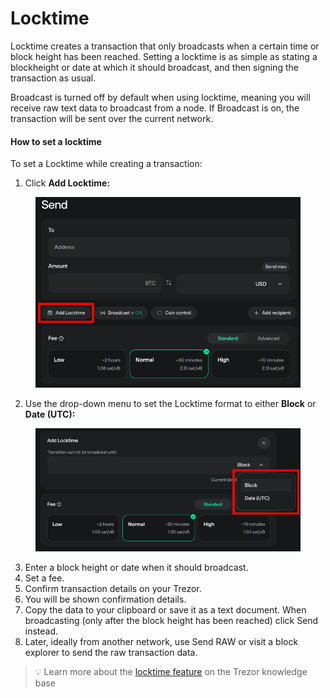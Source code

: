 # Locktime

Locktime creates a transaction that only broadcasts when a certain time or block height has been reached. Setting a locktime is as simple as stating a blockheight or date at which it should broadcast, and then signing the transaction as usual.

Broadcast is turned off by default when using locktime, meaning you will receive raw text data to broadcast from a node. If Broadcast is on, the transaction will be sent over the current network.

#### How to set a locktime

To set a Locktime while creating a transaction:

1. Click **Add Locktime:**

<figure><img src="../../../.gitbook/assets/Send_Add-Locktime-HL.webp" alt=""><figcaption></figcaption></figure>

2. Use the drop-down menu to set the Locktime format to either **Block** or **Date (UTC):**&#x20;

<figure><img src="../../../.gitbook/assets/Add-Locktime-Menu-HL.webp" alt=""><figcaption></figcaption></figure>

3. Enter a block height or date when it should broadcast.
4. Set a fee.
5. Confirm transaction details on your Trezor.
6. You will be shown confirmation details.
7. Copy the data to your clipboard or save it as a text document. When broadcasting (only after the block height has been reached) click Send instead.
8. Later, ideally from another network, use Send RAW or visit a block explorer to send the raw transaction data.

> 💡 Learn more about the [locktime feature](https://trezor.io/guides/trezor-suite/trezor-suite-desktop/locktime-in-trezor-suite) on the Trezor knowledge base
